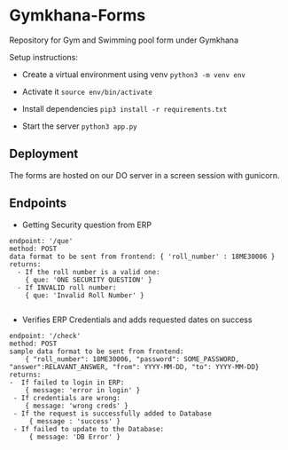 # Gymkhana-Forms
Repository for Gym and Swimming pool form under Gymkhana

Setup instructions:
- Create a virtual environment using venv
`python3 -m venv env`

- Activate it
`source env/bin/activate`

- Install dependencies
`pip3 install -r requirements.txt`

- Start the server
`python3 app.py`


## Deployment

The forms are hosted on our DO server in a screen session with gunicorn.

## Endpoints
- Getting Security question from ERP 
```
endpoint: '/que' 
method: POST
data format to be sent from frontend: { 'roll_number' : 18ME30006 }
returns: 
  - If the roll number is a valid one:
    { que: 'ONE SECURITY QUESTION' }
  - If INVALID roll number:
    { que: 'Invalid Roll Number' } 
  
```
- Verifies ERP Credentials and adds requested dates on success
```
endpoint: '/check'
method: POST
sample data format to be sent from frontend: 
    { "roll_number": 18ME30006, "password": SOME_PASSWORD,  "answer":RELAVANT_ANSWER, "from": YYYY-MM-DD, "to": YYYY-MM-DD}
returns:
-  If failed to login in ERP:
    { message: 'error in login' }
 - If credentials are wrong:
    { message: 'wrong creds' }
 - If the request is successfully added to Database
     { message : 'success' }
 - If failed to update to the Database:
     { message: 'DB Error' }   
  
```
